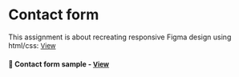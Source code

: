 
# Contact form

This assignment is about recreating responsive Figma design using html/css: 
<a href="https://www.figma.com/community/file/1196886880304210794" style="font-size:small;">View</a><h4>

<h4>🔹 Contact form sample - <a href="https://simonakom.github.io/contact-form/contact-form-responsive.html" style="font-size:small;">View</a><h4>



